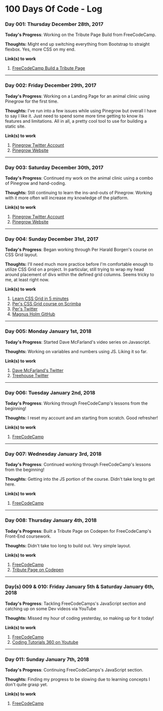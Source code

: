 # 100 Days Of Code - Log

### Day 001: Thursday December 28th, 2017

**Today's Progress**: Working on the Tribute Page Build from FreeCodeCamp.

**Thoughts:** Might end up switching everything from Bootstrap to straight flexbox. Yes, more CSS on my end.

**Link(s) to work**
1. [FreeCodeCamp Build a Tribute Page](https://www.freecodecamp.org/challenges/build-a-tribute-page)

---

### Day 002: Friday December 29th, 2017

**Today's Progress**: Working on a Landing Page for an animal clinic using Pinegrow for the first time.

**Thoughts:** I've run into a few issues while using Pinegrow but overall I have to say I like it. Just need to spend some more time getting to know its features and limitations. All in all, a pretty cool tool to use for building a static site.

**Link(s) to work**
1. [Pinegrow Twitter Account](https://twitter.com/pinegrow)
2. [Pinegrow Website](https://pinegrow.com/)

---

### Day 003: Saturday December 30th, 2017

**Today's Progress**: Continued my work on the animal clinic using a combo of Pinegrow and hand-coding.

**Thoughts:** Still continuing to learn the ins-and-outs of Pinegrow. Working with it more often will increase my knowledge of the platform.

**Link(s) to work**
1. [Pinegrow Twitter Account](https://twitter.com/pinegrow)
2. [Pinegrow Website](https://pinegrow.com/)

---

### Day 004: Sunday December 31st, 2017

**Today's Progress**: Began working through Per Harald Borgen's course on CSS Grid layout.

**Thoughts:** I'll need much more practice before I'm comfortable enough to utilize CSS Grid on a project. In particular, still trying to wrap my head around placement of divs within the defined grid columns. Seems tricky to me, at least right now.

**Link(s) to work**
1. [Learn CSS Grid in 5 minutes](https://medium.freecodecamp.org/learn-css-grid-in-5-minutes-f582e87b1228)
2. [Per's CSS Grid course on Scrimba](https://scrimba.com/g/gR8PTE)
3. [Per's Twitter](https://twitter.com/perborgen)
4. [Magnus Holm GitHub](https://github.com/judofyr)

---

### Day 005: Monday January 1st, 2018

**Today's Progress**: Started Dave McFarland's video series on Javascript.

**Thoughts:** Working on variables and numbers using JS. Liking it so far.

**Link(s) to work**
1. [Dave McFarland's Twitter](https://twitter.com/davemcfarland)
2.  [Treehouse Twitter](https://twitter.com/treehouse)

---

### Day 006: Tuesday January 2nd, 2018

**Today's Progress**: Working through FreeCodeCamp's lessons from the beginning!

**Thoughts:** I reset my account and am starting from scratch. Good refresher!

**Link(s) to work**
1. [FreeCodeCamp](https://www.freecodecamp.org)

---

### Day 007: Wednesday January 3rd, 2018

**Today's Progress**: Continued working through FreeCodeCamp's lessons from the beginning!

**Thoughts:** Getting into the JS portion of the course. Didn't take long to get here.

**Link(s) to work**
1. [FreeCodeCamp](https://www.freecodecamp.org)

---

### Day 008: Thursday January 4th, 2018

**Today's Progress**: Built a Tribute Page on Codepen for FreeCodeCamp's Front-End coursework.

**Thoughts:** Didn't take too long to build out. Very simple layout.

**Link(s) to work**
1. [FreeCodeCamp](https://www.freecodecamp.org)
2. [Tribute Page on Codepen](https://codepen.io/davebrener-1478702082/full/opepzJ/)

---

### Day(s) 009 & 010: Friday January 5th & Saturday January 6th, 2018

**Today's Progress**: Tackling FreeCodeCamps's JavaScript section and catching up on some Dev videos via YouTube

**Thoughts:** Missed my hour of coding yesterday, so making up for it today!

**Link(s) to work**
1. [FreeCodeCamp](https://www.freecodecamp.org)
2. [Coding Tutorials 360 on Youtube](https://www.youtube.com/channel/UC5Wi_NYysX-LfcqT3Hq9Faw)

---

### Day 011: Sunday January 7th, 2018

**Today's Progress**: Continuing FreeCodeCamps's JavaScript section.

**Thoughts:** Finding my progress to be slowing due to learning concepts I don't quite grasp yet.

**Link(s) to work**
1. [FreeCodeCamp](https://www.freecodecamp.org)
